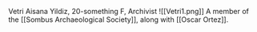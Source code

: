 Vetri Aisana Yildiz, 20-something F, Archivist 
![[Vetri1.png]]
A member of the [[Sombus Archaeological Society]], along with [[Oscar Ortez]].